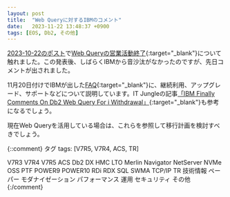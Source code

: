 ```yaml
---
layout: post
title:  "Web Queryに対するIBMのコメント"
date:   2023-11-22 13:48:37 +0900
tags: [EOS, Db2, その他]
---
```

[2023-10-22のポスト](https://guricat.github.io/GuriPages/2023/10/22/Web-Query%E5%96%B6%E6%A5%AD%E6%B4%BB%E5%8B%95%E3%81%AE%E7%B5%82%E4%BA%86/)で[Web Queryの営業活動終了](https://www.ibm.com/docs/en/announcements/db2-webquery-eom){:target="_blank"}について触れました。この発表後、しばらくIBMから音沙汰がなかったのですが、先日コメントが出されました。

11月20日付けでIBMが出した[FAQ](https://public.dhe.ibm.com/systems/support/planning/transfer/IBM.Db2.Web.Query.for.i.FAQ.pdf){:target="_blank"}に、継続利用、アップグレード、サポートなどについて説明しています。IT Jungleの記事[「IBM Finally Comments On Db2 Web Query For i Withdrawal」](https://www.itjungle.com/2023/11/13/ibm-finally-comments-on-db2-web-query-for-i-withdrawal/){:target="_blank"}も参考になるでしょう。

現在Web Queryを活用している場合は、これらを参照して移行計画を検討すべきでしょう。

{::comment}
タグ
tags: [V7R5, V7R4, ACS, TR]

V7R3
V7R4
V7R5
ACS
Db2
DX
HMC
LTO
Merlin
Navigator
NetServer
NVMe
OSS
PTF
POWER9
POWER10
RDi
RDX
SQL
SWMA
TCP/IP
TR
技術情報
ペーパー
モダナイゼーション
パフォーマンス
運用
セキュリティ
その他
{:/comment}
